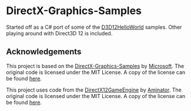 # DirectX-Graphics-Samples
Started off as a C# port of some of the [D3D12HelloWorld](https://github.com/microsoft/DirectX-Graphics-Samples/tree/master/Samples/Desktop/D3D12HelloWorld) samples.
Other playing around with Direct3D 12 is included.

## Acknowledgements

This project is based on the [DirectX-Graphics-Samples](https://github.com/microsoft/DirectX-Graphics-Samples) by [Microsoft](https://github.com/microsoft). The original code is licensed under the MIT License. A copy of the license can be found [here](https://github.com/Sohra/DirectX-Graphics-Samples/blob/main/LICENSE-DirectX-Graphics-Samples.txt).

This project uses code from the [DirectX12GameEngine](https://github.com/Aminator/DirectX12GameEngine) by [Aminator](https://github.com/Aminator). The original code is licensed under the MIT License. A copy of the license can be found [here](https://github.com/Sohra/DirectX-Graphics-Samples/blob/main/D3D12HelloWorld/Rendering/LICENSE-DirectX12GameEngine.txt).